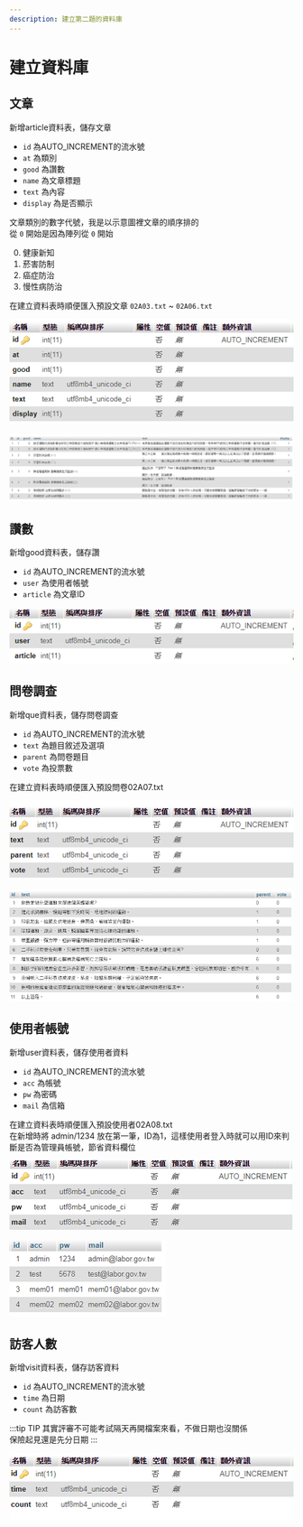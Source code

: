 ```yaml
---
description: 建立第二題的資料庫
---
```


# 建立資料庫

## 文章

新增article資料表，儲存文章  
- `id` 為AUTO_INCREMENT的流水號
- `at` 為類別
- `good` 為讚數
- `name` 為文章標題
- `text` 為內容
- `display` 為是否顯示  

文章類別的數字代號，我是以示意圖裡文章的順序排的  
從 `0` 開始是因為陣列從 `0` 開始  

<ol start="0">
    <li>健康新知</li>
    <li>菸害防制</li>
    <li>癌症防治</li>
    <li>慢性病防治</li>
</ol>
  
在建立資料表時順便匯入預設文章 `02A03.txt` ~ `02A06.txt`  

![&#x8CC7;&#x6599;&#x8868;&#x7D50;&#x69CB;](../images/2-1.png)  

![&#x8CC7;&#x6599;&#x8868;&#x5167;&#x5BB9;](../images/2-1-1.png)  

## 讚數

新增good資料表，儲存讚  

- `id` 為AUTO_INCREMENT的流水號
- `user` 為使用者帳號
- `article` 為文章ID  

![&#x8CC7;&#x6599;&#x8868;&#x7D50;&#x69CB;](../images/2-2.png)

## 問卷調查

新增que資料表，儲存問卷調查  

- `id` 為AUTO_INCREMENT的流水號
- `text` 為題目敘述及選項
- `parent` 為問卷題目
- `vote` 為投票數  
  
在建立資料表時順便匯入預設問卷02A07.txt 

![&#x8CC7;&#x6599;&#x8868;&#x7D50;&#x69CB;](../images/2-3.png)

![&#x8CC7;&#x6599;&#x8868;&#x5167;&#x5BB9;](../images/2-3-2.png)

## 使用者帳號

新增user資料表，儲存使用者資料  

- `id` 為AUTO_INCREMENT的流水號
- `acc` 為帳號
- `pw` 為密碼
- `mail` 為信箱  
  
在建立資料表時順便匯入預設使用者02A08.txt  
在新增時將 admin/1234 放在第一筆，ID為1，這樣使用者登入時就可以用ID來判斷是否為管理員帳號，節省資料欄位

![&#x8CC7;&#x6599;&#x8868;&#x7D50;&#x69CB;](../images/2-4.png)

![&#x8CC7;&#x6599;&#x8868;&#x5167;&#x5BB9;](../images/2-4-2.png)

## 訪客人數

新增visit資料表，儲存訪客資料   

- `id` 為AUTO_INCREMENT的流水號
- `time` 為日期
- `count` 為訪客數  

:::tip TIP
其實評審不可能考試隔天再開檔案來看，不做日期也沒關係  
保險起見還是先分日期
:::

![&#x8CC7;&#x6599;&#x8868;&#x7D50;&#x69CB;](../images/2-5.png)

